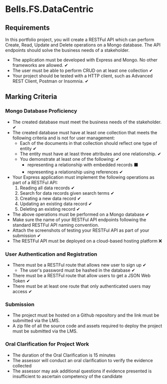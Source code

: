 # Bells.FS.DataCentric
## Requirements
In this portfolio project, you will create a RESTFul API which can perform Create, Read, Update and Delete operations on a Mongo database. The API endpoints should solve the business needs of a stakeholder.
- The application must be developed with Express and Mongo. No other frameworks are allowed. ✔
- The user must be able to perform CRUD on at least one collection ✔
- Your project should be tested with a HTTP client, such as Advanced REST Client, Postman or Insomnia. ✔
## Marking Criteria
### Mongo Database Proficiency
- The created database must meet the business needs of the stakeholder. ✔
- The created database must have at least one collection that meets the following criteria and is not for user management:
    - Each of the documents in that collection should reflect one type of entity ✔
    - The entity must have at least three attributes and one relationship. ✔
    - You demonstrate at least one of the following: ✔
      - representing a relationship with embedded records ⬛
      - representing a relationship using references ✔
- Your Express application must implement the following operations as part of a RESTFul API:
    1. Reading all data records ✔
    2. Search for data records given search terms ✔
    3. Creating a new data record ✔
    4. Updating an existing data record ✔
    5. Deleting an existing record ✔
- The above operations must be performed on a Mongo database ✔
- Make sure the name of your RESTFul API endpoints following the standard RESTFul API naming convention.
- Attach the screenshots of testing your RESTFul API as part of your submission ✔
- The RESTFul API must be deployed on a cloud-based hosting platform ❌
### User Authentication and Registration
- There must be a RESTFul route that allows new user to sign up ✔
    - The user's password must be hashed in the database ✔
- There must be a RESTFul route that allow users to get a JSON Web Token ✔
- There must be at least one route that only authenticated users may access ✔
### Submission
- The project must be hosted on a Github repository and the link must be
submitted via the LMS.
- A zip file of all the source code and assets required to deploy the project must
be submitted via the LMS.

### Oral Clarification for Project Work
- The duration of the Oral Clarification is 15 minutes
- The assessor will conduct an oral clarification to verify the evidence collected
- The assessor may ask additional questions if evidence presented is insufficient
to ascertain competency of the candidate

<!--
{
  "name": "Sai",
  "material": {
    "name": "Stainless Steel"
  },
  "description": "A traditional Okinawan weapon, the Sai is a pointed, three-pronged instrument used for both offensive and defensive techniques."
}

-->

<!--
{"result":[{"_id":"h1i2j3k4l5m67890abcd1234","name":"Gladius","material":{"_id":"507f1f77bcf86cd799439015","name":"Iron"},"description":"A short sword used by Roman soldiers, effective for both slashing and stabbing."},{"_id":"d1e2f3g4h5i67890abcd1234","name":"Rapier","material":{"_id":"507f1f77bcf86cd799439011","name":"Carbon Steel"},"description":"A slender, sharp sword designed for thrusting, commonly used in fencing."},{"_id":"a1b2c3d4e5f67890abcd1234","name":"Katana","material":{"_id":"507f1f77bcf86cd799439017","name":"High Carbon Steel"},"description":"A traditional Japanese sword known for its curved, single-edged blade and exceptional sharpness."},{"_id":"f1g2h3i4j5k67890abcd1234","name":"Claymore","material":{"_id":"507f1f77bcf86cd799439017","name":"High Carbon Steel"},"description":"A large two-handed sword from Scotland, recognized for its broad blade and cross-guard."},{"_id":"e1f2g3h4i5j67890abcd1234","name":"Scimitar","material":{"_id":"507f1f77bcf86cd799439015","name":"Bronze"},"description":"A curved sword from the Middle East, known for its slashing capabilities."},{"_id":"c1d2e3f4g5h67890abcd1234","name":"Great Sword","material":{"_id":"507f1f77bcf86cd799439013","name":"Damascus Steel"},"description":"A large and powerful sword known for its distinctive patterns and superior strength."},{"_id":"b1c2d3e4f5g67890abcd1234","name":"Long Sword","material":{"_id":"507f1f77bcf86cd799439012","name":"Stainless Steel"},"description":"A versatile European sword characterized by its double-edged blade, suitable for slashing and thrusting."},{"_id":"g1h2i3j4k5l67890abcd1234","name":"Sabre","material":{"_id":"507f1f77bcf86cd799439014","name":"Titanium"},"description":"A lightweight, curved sword used primarily in cavalry and fencing."}]}
-->

<!--
TOKEN_SECRET = 8F4F7D1E5932D279AF245315A3C7A
-->